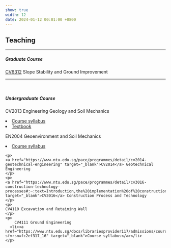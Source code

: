 ```yaml
---
show: true
width: 12
date: 2024-01-12 00:01:00 +0800
---
```


<div class="p-4">
    <h2>Teaching</h2>
    <hr />
    <h5>Graduate Course</h5>
    <p>
        <a href="https://www.ntu.edu.sg/cee/admissions/graduate/detail/master-of-science-in-civil-engineering#curriculum" target="_blank">CV6312</a> Slope Stability and Ground Improvement
    </p>
    <hr />
    <br />
    <h5>Undergraduate Course</h5>
    <p>
        CV2013 Engineering Geology and Soil Mechanics
      <li><a href="https://www.ntu.edu.sg/docs/librariesprovider117/admissions/courses/cv20136141a6e3dbb44e448be06622467f9dce.pdf?sfvrsn=dcf5e869_2" target="_blank">Course syllabus</a></li>
      <li><a href="https://bayanbox.ir/view/5663117079924161322/Craigs-Soil-Mechanics8th-EditionR.F.-Craig.pdf" target="_blank">Textbook</a></li>
    <p>
    <p>
        EN2004 Geoenvironment and Soil Mechanics
      <li><a href="https://www.ntu.edu.sg/docs/librariesprovider117/admissions/courses/en2004.pdf?sfvrsn=18a4a51a_2" target="_blank">Course syllabus</a></li>
    </p>    

    <p>
    <a href="https://www.ntu.edu.sg/pace/programmes/detail/cv2014-geotechnical-engineering" target="_blank">CV2014</a> Geotechnical Engineering
    </p>
    <p>
    <a href="https://www.ntu.edu.sg/pace/programmes/detail/cv3016-construction-technology-processes#:~:text=Introduction,the%20implementation%20of%20construction%20projects." target="_blank">CV3016</a> Construction Process and Technology
    </p>
    <p>
    CV4110 Excavation and Retaining Wall
    </p>
    <p>
        CV4111 Ground Engineering
      <li><a href="https://www.ntu.edu.sg/docs/librariesprovider117/admissions/courses/cv4111.pdf?sfvrsn=fc2ef317_16" target="_blank">Course syllabus</a></li>
    </p>  
</div>

